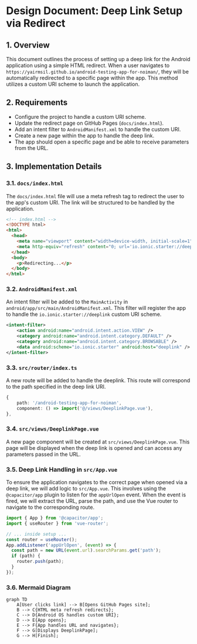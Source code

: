 # Design Document: Deep Link Setup via Redirect

## 1. Overview

This document outlines the process of setting up a deep link for the Android application using a simple HTML redirect. When a user navigates to `https://yairmsil.github.io/android-testing-app-for-noiman/`, they will be automatically redirected to a specific page within the app. This method utilizes a custom URI scheme to launch the application.

## 2. Requirements

*   Configure the project to handle a custom URI scheme.
*   Update the redirect page on GitHub Pages (`docs/index.html`).
*   Add an intent filter to `AndroidManifest.xml` to handle the custom URI.
*   Create a new page within the app to handle the deep link.
*   The app should open a specific page and be able to receive parameters from the URL.

## 3. Implementation Details

### 3.1. `docs/index.html`

The `docs/index.html` file will use a meta refresh tag to redirect the user to the app's custom URI. The link will be structured to be handled by the application.

```html
<!-- index.html -->
<!DOCTYPE html>
<html>
  <head>
    <meta name="viewport" content="width=device-width, initial-scale=1">
    <meta http-equiv="refresh" content="0; url='io.ionic.starter://deeplink/open?path=/android-testing-app-for-noiman'" />
  </head>
  <body>
    <p>Redirecting...</p>
  </body>
</html>
```

### 3.2. `AndroidManifest.xml`

An intent filter will be added to the `MainActivity` in `android/app/src/main/AndroidManifest.xml`. This filter will register the app to handle the `io.ionic.starter://deeplink` custom URI scheme.

```xml
<intent-filter>
    <action android:name="android.intent.action.VIEW" />
    <category android:name="android.intent.category.DEFAULT" />
    <category android:name="android.intent.category.BROWSABLE" />
    <data android:scheme="io.ionic.starter" android:host="deeplink" />
</intent-filter>
```

### 3.3. `src/router/index.ts`

A new route will be added to handle the deeplink. This route will correspond to the path specified in the deep link URI.

```typescript
{
    path: '/android-testing-app-for-noiman',
    component: () => import('@/views/DeeplinkPage.vue'),
},
```

### 3.4. `src/views/DeeplinkPage.vue`

A new page component will be created at `src/views/DeeplinkPage.vue`. This page will be displayed when the deep link is opened and can access any parameters passed in the URL.

### 3.5. Deep Link Handling in `src/App.vue`

To ensure the application navigates to the correct page when opened via a deep link, we will add logic to `src/App.vue`. This involves using the `@capacitor/app` plugin to listen for the `appUrlOpen` event. When the event is fired, we will extract the URL, parse the path, and use the Vue router to navigate to the corresponding route.

```typescript
import { App } from '@capacitor/app';
import { useRouter } from 'vue-router';

// ... inside setup ...
const router = useRouter();
App.addListener('appUrlOpen', (event) => {
  const path = new URL(event.url).searchParams.get('path');
  if (path) {
    router.push(path);
  }
});
```

### 3.6. Mermaid Diagram

```mermaid
graph TD
    A[User clicks link] --> B[Opens GitHub Pages site];
    B --> C{HTML meta refresh redirects};
    C --> D{Android OS handles custom URI};
    D --> E{App opens};
    E --> F{App handles URL and navigates};
    F --> G[Displays DeeplinkPage];
    G --> H[Finish];